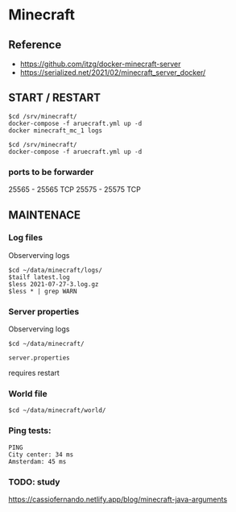 # Minecraft

## Reference

- https://github.com/itzg/docker-minecraft-server
- https://serialized.net/2021/02/minecraft_server_docker/


## START / RESTART

```
$cd /srv/minecraft/
docker-compose -f aruecraft.yml up -d
docker minecraft_mc_1 logs
```

```
$cd /srv/minecraft/
docker-compose -f aruecraft.yml up -d
```

### ports to be forwarder
25565 - 25565	TCP	
25575 - 25575	TCP	


## MAINTENACE

### Log files

Observerving logs
```
$cd ~/data/minecraft/logs/
$tailf latest.log
$less 2021-07-27-3.log.gz
$less * | grep WARN

```

### Server properties

Observerving logs
```
$cd ~/data/minecraft/

server.properties
```
requires restart

### World file 

```
$cd ~/data/minecraft/world/
```

### Ping tests:

```
PING
City center: 34 ms
Amsterdam: 45 ms
```

### TODO: study

https://cassiofernando.netlify.app/blog/minecraft-java-arguments
